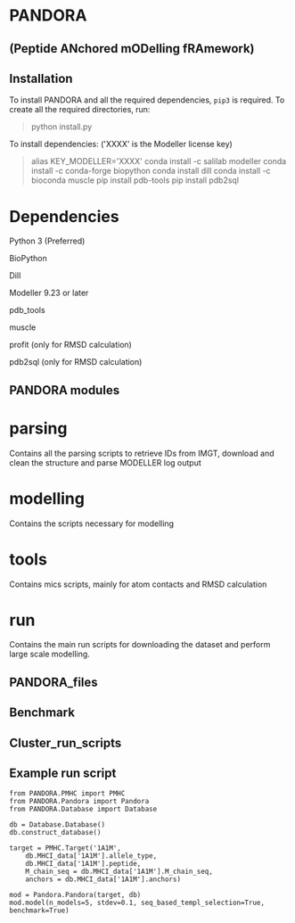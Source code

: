 # PANDORA
## (Peptide ANchored mODelling fRAmework)

## Installation

To install PANDORA and all the required dependencies, ```pip3``` is required.
To create all the required directories, run:
> python install.py

To install dependencies: 
('XXXX' is the Modeller license key)

> alias KEY_MODELLER='XXXX'
> conda install -c salilab modeller
> conda install -c conda-forge biopython
> conda install dill
> conda install -c bioconda muscle
> pip install pdb-tools
> pip install pdb2sql

# Dependencies

Python 3 (Preferred)

BioPython

Dill

Modeller 9.23 or later

pdb_tools

muscle

profit (only for RMSD calculation)

pdb2sql (only for RMSD calculation)



## PANDORA modules

# parsing
Contains all the parsing scripts to retrieve IDs from IMGT, download and clean the structure and parse MODELLER log output

# modelling

Contains the scripts necessary for modelling

# tools

Contains mics scripts, mainly for atom contacts and RMSD calculation

# run

Contains the main run scripts for downloading the dataset and perform large scale modelling.

## PANDORA_files

## Benchmark

## Cluster_run_scripts


## Example run script

```
from PANDORA.PMHC import PMHC
from PANDORA.Pandora import Pandora
from PANDORA.Database import Database

db = Database.Database()
db.construct_database()

target = PMHC.Target('1A1M',
    db.MHCI_data['1A1M'].allele_type,
    db.MHCI_data['1A1M'].peptide,
    M_chain_seq = db.MHCI_data['1A1M'].M_chain_seq,
    anchors = db.MHCI_data['1A1M'].anchors)

mod = Pandora.Pandora(target, db)
mod.model(n_models=5, stdev=0.1, seq_based_templ_selection=True, benchmark=True)
```
